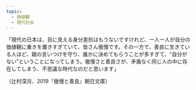 ```yaml
---
topic:
  - 価値観
  - 現代社会
---
```

「現代の日本は、目に見える身分差別はもうないですけれど、一人一人が自分の価値観に重きを置きすぎていて、皆さん傲慢です。その一方で、善良に生きている人ほど、親の言いつけを守り、誰かに決めてもらうことが多すぎて、“自分がない”ということになってしまう。傲慢さと善良さが、矛盾なく同じ人の中に存在してしまう、不思議な時代なのだと思います」

（辻村深月、2019『傲慢と善良』朝日文庫）
